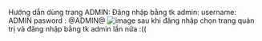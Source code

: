 Hướng dẫn dùng trang ADMIN:
Đăng nhập bằng tk admin:
username: ADMIN
pasword : @ADMIN@
![image](https://github.com/vietcoi2k3/nlhdh002/assets/95207717/42241b59-012a-48bc-9096-4cc394972ede)
sau khi đăng nhập chọn trang quản trị và đăng nhập bằng tk admin lần nữa :((
